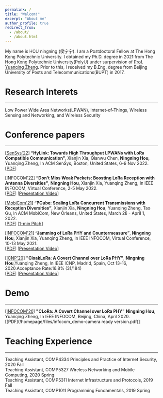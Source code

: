 ```yaml
---
permalink: /
title: "Welcom!"
excerpt: "About me"
author_profile: true
redirect_from: 
  - /about/
  - /about.html
---
```


My name is HOU ningning (侯宁宁). I am a Postdoctoral Fellow at The Hong Kong Polytechnic University. I obtained my Ph.D. degree in 2021 from The Hong Kong Polytechnic University(PolyU) under surpervision of [Prof. Yuanqing Zheng](https://www4.comp.polyu.edu.hk/~csyqzheng/). Prior to this, I received my B.Eng. degree from Beijing University of Posts and Telecommunications(BUPT) in 2017. 



Research Interets
======
------
Low Power Wide Area Networks(LPWAN), Internet-of-Things, Wireless Sensing and Networking, and Wireless Security



Conference papers
======
------
[[SenSys'22](https://sensys.acm.org/2022/)] **“HyLink: Towards High Throughput LPWANs with
LoRa Compatible Communication”**, 
Xianjin Xia, Qianwu Chen, **Ningning Hou**, Yuanqing Zheng, In ACM SenSys, Boston, United States, 6-9 Nov 2022. <br/>
[[PDF](/homepage/files/HyLink_SenSys_22__Camera_ready_.pdf)]

[[INFOCOM'22](https://infocom2022.ieee-infocom.org/)] **“Don't Miss Weak Packets: Boosting LoRa Reception with Antenna Diversities”**, 
**Ningning Hou**, Xianjin Xia, Yuanqing Zheng, In IEEE INFOCOM, Virtual Conference, 2-5 May 2022. <br/>
[[PDF](/homepage/files/Infocom__2022_camera_ready_Adobe.pdf)] [[Presentation Video](/homepage/files/ICNP-CloakLoRa.mp4)]

[[MobiCom'21](https://www.sigmobile.org/mobicom/2021/)] **“PCube: Scaling LoRa Concurrent Transmissions with Reception Diversities”**, 
Xianjin Xia, **Ningning Hou**, Yuanqing Zheng, Tao Gu, In ACM MobiCom, New Orleans, United States, March 28 - April 1, 2022. <br/>
[[PDF](/homepage/files/LoRa_MobiCom2021__Camera_ready_.pdf)] [[1-min Pitch](/homepage/files/PCube-1m-pitch.mp4)]

[[INFOCOM'21](https://infocom2021.ieee-infocom.org/)] **“Jamming of LoRa PHY and Countermeasure”**, 
**Ningning Hou**, Xianjin Xia, Yuanqing Zheng, In IEEE INFOCOM, Virtual Conference, 10-13 May 2021. <br/>
[[PDF](/homepage/files/Jamming_ready.pdf)] [[Presentation Video](/homepage/INFOCOM-21-Jamming-small.mp4)]

[[ICNP'20](https://icnp20.cs.ucr.edu/)] **"CloakLoRa: A Covert Channel over LoRa PHY"**, 
 **Ningning Hou**,Yuanqing Zheng, In IEEE ICNP, Madrid, Spain, Oct 13-16, 2020.Acceptance Rate:16.8% (31/184)<br/>
[[PDF](/homepage/files/ICNP_camera_ready.pdf)] [[Presentation Video](/homepage/files/ICNP-CloakLoRa.mp4)]



Demo
======
------
[[INFOCOM'20](https://infocom2021.ieee-infocom.org/)] **"CLoRa: A Covert Channel over LoRa PHY"**
**Ningning Hou**, Yuanqing Zheng, In IEEE INFOCOM, Beijing, China, April 2020. <br/>
[[PDF](/homepage/files/infocom_demo-camera ready version.pdf)]


Teaching Experience
======
------
Teaching Assistant, COMP4334 Principles and Practice of Internet Security, 2020 Fall <br/>
Teaching Assistant, COMP5327 Wireless Networking and Mobile Computing, 2020 Spring <br/>
Teaching Assistant, COMP5311 Internet Infrastructure and Protocols, 2019 Fall <br/>
Teaching Assistant, COMP1011 Programming Fundamentals, 2019 Spring <br/>
